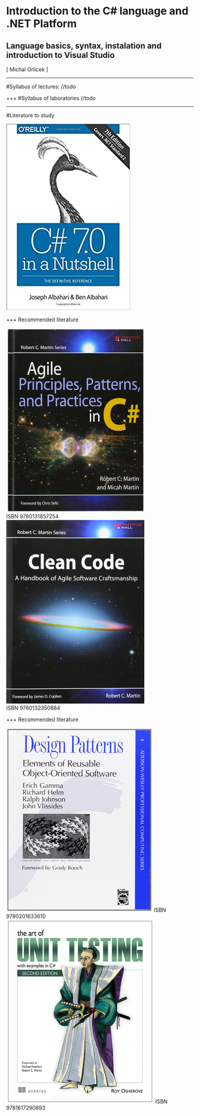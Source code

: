 # Introduction to the C# language and .NET Platform
## Language basics, syntax, instalation and introduction to Visual Studio
<div class="right">
[ Michal Orlicek <xorlic00@stud.fit.vutbr.cz> ]
</div>

---
#Syllabus of lectures:
//todo

+++
#Syllabus of laboratories
//todo

---
#Literature to study
<div class="center">
    <img src="/Lectures/Lecture01/Assets/img/CsharpinNutshell.jpg" />
    
<div>

+++
Recommended literature
<div class="left">
    <img src="/Lectures/Lecture01/Assets/img/PrincipesPatternsPracticesinCsharp.png" />
    </br>ISBN 9780131857254
</div>
<div class="right">
    <img src="/Lectures/Lecture01/Assets/img/CleanCode.png" />
    </br>ISBN 9780132350884
</div>

+++
Recommended literature
<div class="left">
    <img src="/Lectures/Lecture01/Assets/img/DesignPatterns.png" />
    ISBN 9780201633610
</div>
<div class="right">
    <img src="/Lectures/Lecture01/Assets/img/UnitTesting.png" />
    ISBN 9781617290893
</div>